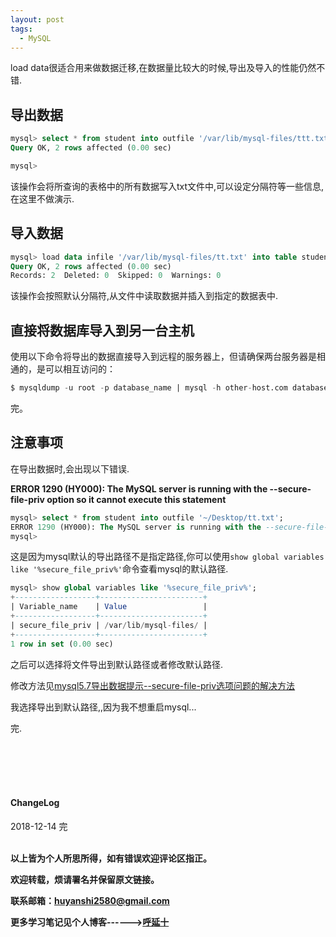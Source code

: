 ```yaml
---
layout: post
tags:
  - MySQL
---
```


load data很适合用来做数据迁移,在数据量比较大的时候,导出及导入的性能仍然不错.

## 导出数据

```SQL
mysql> select * from student into outfile '/var/lib/mysql-files/ttt.txt';
Query OK, 2 rows affected (0.00 sec)

mysql>
```

该操作会将所查询的表格中的所有数据写入txt文件中,可以设定分隔符等一些信息,在这里不做演示.

## 导入数据


```sql
mysql> load data infile '/var/lib/mysql-files/tt.txt' into table student;
Query OK, 2 rows affected (0.00 sec)
Records: 2  Deleted: 0  Skipped: 0  Warnings: 0
```

该操作会按照默认分隔符,从文件中读取数据并插入到指定的数据表中.


## 直接将数据库导入到另一台主机

使用以下命令将导出的数据直接导入到远程的服务器上，但请确保两台服务器是相通的，是可以相互访问的：
```SQL
$ mysqldump -u root -p database_name | mysql -h other-host.com database_name
```


完。

## 注意事项

在导出数据时,会出现以下错误.

**ERROR 1290 (HY000): The MySQL server is running with the --secure-file-priv option so it cannot execute this statement**

```sql
mysql> select * from student into outfile '~/Desktop/tt.txt';
ERROR 1290 (HY000): The MySQL server is running with the --secure-file-priv option so it cannot execute this statement
mysql>
```

这是因为mysql默认的导出路径不是指定路径,你可以使用`show global variables like '%secure_file_priv%'`命令查看mysql的默认路径.

```sql
mysql> show global variables like '%secure_file_priv%';
+------------------+-----------------------+
| Variable_name    | Value                 |
+------------------+-----------------------+
| secure_file_priv | /var/lib/mysql-files/ |
+------------------+-----------------------+
1 row in set (0.00 sec)

```

之后可以选择将文件导出到默认路径或者修改默认路径.

修改方法见<a href="https://blog.csdn.net/fdipzone/article/details/78634992">mysql5.7导出数据提示--secure-file-priv选项问题的解决方法</a>


我选择导出到默认路径,,因为我不想重启mysql...

完.

<br>
<br>
<br>
<br>
<h4>ChangeLog</h4>
2018-12-14 完
<br>
<br>

**以上皆为个人所思所得，如有错误欢迎评论区指正。**

**欢迎转载，烦请署名并保留原文链接。**

**联系邮箱：huyanshi2580@gmail.com**

**更多学习笔记见个人博客------><a href="{{ site.baseurl }}/">呼延十</a>**
